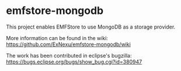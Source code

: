 # emfstore-mongodb

This project enables EMFStore to use MongoDB as a storage provider.

More information can be found in the wiki: https://github.com/ExNexu/emfstore-mongodb/wiki

The work has been contributed in eclipse's bugzilla: https://bugs.eclipse.org/bugs/show_bug.cgi?id=380947
